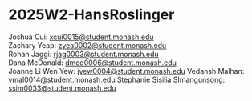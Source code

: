 # 2025W2-HansRoslinger

Joshua Cui: xcui0015@student.monash.edu  
Zachary Yeap: zyea0002@student.monash.edu  
Rohan Jaggi: rjag0003@student.monash.edu  
Dana McDonald: dmcd0006@student.monash.edu  
Joanne Li Wen Yew: jyew0004@student.monash.edu
Vedansh Malhan: vmal0014@student.monash.edu
Stephanie Sisilia SImangunsong: ssim0033@student.monash.edu
